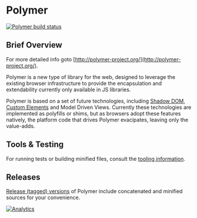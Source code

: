 # Polymer

[![Polymer build status](http://www.polymer-project.org/build/polymer-dev/status.png "Polymer build status")](http://build.chromium.org/p/client.polymer/waterfall)

## Brief Overview

For more detailed info goto [http://polymer-project.org/](http://polymer-project.org/).

Polymer is a new type of library for the web, designed to leverage the existing browser infrastructure to provide the encapsulation and extendability currently only available in JS libraries.

Polymer is based on a set of future technologies, including [Shadow DOM](http://w3c.github.io/webcomponents/spec/shadow/), [Custom Elements](http://w3c.github.io/webcomponents/spec/custom/) and Model Driven Views. Currently these technologies are implemented as polyfills or shims, but as browsers adopt these features natively, the platform code that drives Polymer evacipates, leaving only the value-adds.

## Tools & Testing

For running tests or building minified files, consult the [tooling information](https://www.polymer-project.org/resources/tooling-strategy.html).

## Releases

[Release (tagged) versions](https://github.com/Polymer/polymer/releases) of Polymer include concatenated and minified sources for your convenience.

[![Analytics](https://ga-beacon.appspot.com/UA-39334307-2/Polymer/polymer/README)](https://github.com/igrigorik/ga-beacon)